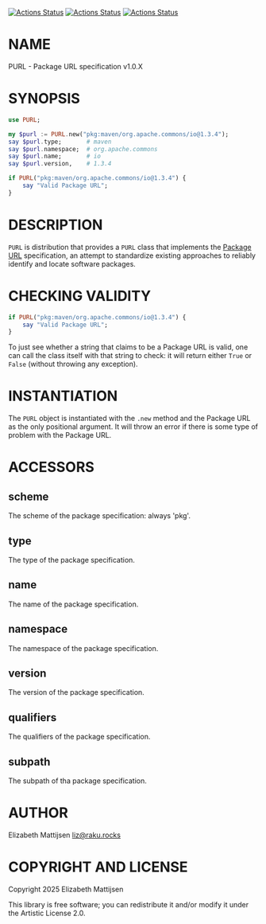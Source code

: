 [![Actions Status](https://github.com/lizmat/PURL/actions/workflows/linux.yml/badge.svg)](https://github.com/lizmat/PURL/actions) [![Actions Status](https://github.com/lizmat/PURL/actions/workflows/macos.yml/badge.svg)](https://github.com/lizmat/PURL/actions) [![Actions Status](https://github.com/lizmat/PURL/actions/workflows/windows.yml/badge.svg)](https://github.com/lizmat/PURL/actions)

NAME
====

PURL - Package URL specification v1.0.X

SYNOPSIS
========

```raku
use PURL;

my $purl := PURL.new("pkg:maven/org.apache.commons/io@1.3.4");
say $purl.type;       # maven
say $purl.namespace;  # org.apache.commons
say $purl.name;       # io
say $purl.version,    # 1.3.4

if PURL("pkg:maven/org.apache.commons/io@1.3.4") {
    say "Valid Package URL";
}
```

DESCRIPTION
===========

`PURL` is distribution that provides a `PURL` class that implements the [Package URL](https://github.com/package-url/purl-spec/blob/main/PURL-SPECIFICATION.rst) specification, an attempt to standardize existing approaches to reliably identify and locate software packages.

CHECKING VALIDITY
=================

```raku
if PURL("pkg:maven/org.apache.commons/io@1.3.4") {
    say "Valid Package URL";
}
```

To just see whether a string that claims to be a Package URL is valid, one can call the class itself with that string to check: it will return either `True` or `False` (without throwing any exception).

INSTANTIATION
=============

The `PURL` object is instantiated with the `.new` method and the Package URL as the only positional argument. It will throw an error if there is some type of problem with the Package URL.

ACCESSORS
=========

scheme
------

The scheme of the package specification: always 'pkg'.

type
----

The type of the package specification.

name
----

The name of the package specification.

namespace
---------

The namespace of the package specification.

version
-------

The version of the package specification.

qualifiers
----------

The qualifiers of the package specification.

subpath
-------

The subpath of tha package specification.

AUTHOR
======

Elizabeth Mattijsen <liz@raku.rocks>

COPYRIGHT AND LICENSE
=====================

Copyright 2025 Elizabeth Mattijsen

This library is free software; you can redistribute it and/or modify it under the Artistic License 2.0.

